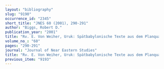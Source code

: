 ```yaml
---
layout: "bibliography"
slug: "9190"
occurrence_id: "2345"
short_title: "JNES 60 (2001), 290-291"
author: "Biggs, Robert D."
publication_year: "2001"
title: "Rv. E. Von Weiher, Uruk: Spätbabylonische Texte aus dem Planquadrat U 18. Teil V, Mainz 1998"
volume_no_: "60"
pages: "290-291"
journal: "Journal of Near Eastern Studies"
title: "Rv. E. Von Weiher, Uruk: Spätbabylonische Texte aus dem Planquadrat U 18. Teil V, Mainz 1998"
previous_item: "9193"
---
```


